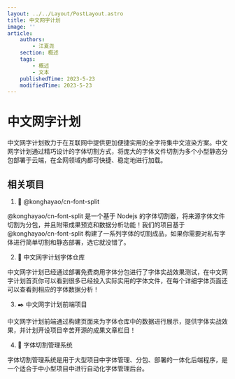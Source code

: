 ```yaml
---
layout: ../../Layout/PostLayout.astro
title: 中文网字计划
image: ''
article:
    authors:
        - 江夏尧
    section: 概述
    tags:
        - 概述
        - 文本
    publishedTime: 2023-5-23
    modifiedTime: 2023-5-23
---
```


# 中文网字计划

中文网字计划致力于在互联网中提供更加便捷实用的全字符集中文渲染方案。中文网字计划通过精巧设计的字体切割方式，将庞大的字体文件切割为多个小型静态分包部署于云端，在全网领域内都可快捷、稳定地进行加载。

## 相关项目

1. 🔪 @konghayao/cn-font-split

@konghayao/cn-font-split 是一个基于 Nodejs 的字体切割器，将来源字体文件切割为分包，并且附带成果预览和数据分析功能！我们的项目基于 @konghayao/cn-font-split 构建了一系列字体的切割成品，如果你需要对私有字体进行简单切割和静态部署，选它就没错了。

2. 🏪 中文网字计划字体仓库

中文网字计划已经通过部署免费商用字体分包进行了字体实战效果测试，在中文网字计划首页你可以看到很多已经投入实际实用的字体文件，在每个详细字体页面还可以查看到相应的字体数据分析！

3. ✒️ 中文网字计划前端项目

中文网字计划前端通过构建页面来为字体仓库中的数据进行展示，提供字体实战效果，并计划开设项目辛苦开源的成果文章栏目！

4. 🤖 字体切割管理系统

字体切割管理系统是用于大型项目中字体管理、分包、部署的一体化后端程序，是一个适合于中小型项目中进行自动化字体管理后台。
